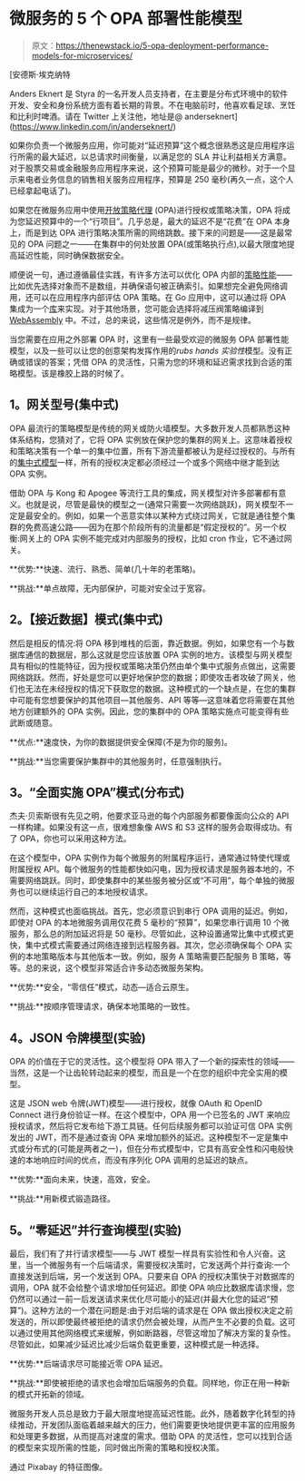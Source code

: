 # 微服务的 5 个 OPA 部署性能模型

> 原文：<https://thenewstack.io/5-opa-deployment-performance-models-for-microservices/>

[](https://www.linkedin.com/in/anderseknert/)

 [安德斯·埃克纳特

Anders Eknert 是 Styra 的一名开发人员支持者，在主要是分布式环境中的软件开发、安全和身份系统方面有着长期的背景。不在电脑前时，他喜欢看足球、烹饪和比利时啤酒。请在 Twitter 上关注他，地址是@ anderseknert](https://www.linkedin.com/in/anderseknert/) [](https://www.linkedin.com/in/anderseknert/)

如果你负责一个微服务应用，你可能对“延迟预算”这个概念很熟悉这是应用程序运行所需的最大延迟，以总请求时间衡量，以满足您的 SLA 并让利益相关方满意。对于股票交易或金融服务应用程序来说，这个预算可能是最少的微秒。对于一个显示来电者业务信息的销售相关服务应用程序，预算是 250 毫秒(再久一点，这个人已经拿起电话了)。

如果您在微服务应用中使用[开放策略代理](https://www.openpolicyagent.org/) (OPA)进行授权或策略决策，OPA 将成为您延迟预算中的一个“行项目”。几乎总是，最大的延迟不是“花费”在 OPA 本身上，而是到达 OPA 进行策略决策所需的网络跳数。接下来的问题是——这是最常见的 OPA 问题之一——在集群中的何处放置 OPA(或策略执行点),以最大限度地提高延迟性能，同时确保数据安全。

顺便说一句，通过遵循最佳实践，有许多方法可以优化 OPA 内部的[策略性能](https://www.openpolicyagent.org/docs/latest/policy-performance/)——比如优先选择对象而不是数组，并确保语句被正确索引。如果想完全避免网络调用，还可以在应用程序内部评估 OPA 策略。在 Go 应用中，这可以通过将 OPA 集成为一个[库](https://www.openpolicyagent.org/docs/latest/integration/#integrating-with-the-go-api)来实现。对于其他场景，您可能会选择将减压阀策略编译到 [WebAssembly](https://www.openpolicyagent.org/docs/latest/integration/#webassembly-wasm) 中。不过，总的来说，这些情况是例外，而不是规律。

当您需要在应用之外部署 OPA 时，这里有一些最受欢迎的微服务 OPA 部署性能模型，以及一些可以让您的创意架构发挥作用的*rubs hands* *实验性*模型。没有正确或错误的答案；凭借 OPA 的灵活性，只需为您的环境和延迟需求找到合适的策略模型。该是橡胶上路的时候了。

## **1。网关型号(集中式)**

OPA 最流行的策略模型是传统的网关或防火墙模型。大多数开发人员都熟悉这种体系结构，您猜对了，它将 OPA 实例放在保护您的集群的网关上。这意味着授权和策略决策有一个单一的集中位置，所有下游流量都被认为是经过授权的。与所有的[集中式模型](https://blog.styra.com/blog/centralized-vs.-distributed-authorization-the-cap-theorem)一样，所有的授权决定都必须经过一个或多个网络中继才能到达 OPA 实例。

借助 OPA 与 Kong 和 Apogee 等流行工具的集成，网关模型对许多部署都有意义。也就是说，尽管是最快的模型之一(通常只需要一次网络跳跃)，网关模型不一定是最安全的。例如，如果一个恶意实体以某种方式绕过网关，它就是通往整个集群的免费高速公路——因为在那个阶段所有的流量都是“假定授权的”。另一个权衡:网关上的 OPA 实例不能完成对内部服务的授权，比如 cron 作业，它不通过网关。

**优势:**快速、流行、熟悉、简单(几十年的老策略)。

**挑战:**单点故障，无内部保护，可能对安全过于宽容。

## **2。【接近数据】模式(集中式)**

然后是相反的情况:将 OPA 移到堆栈的后面，靠近数据。例如，如果您有一个与数据库通信的数据层，那么这就是您应该放置 OPA 实例的地方。该模型与网关模型具有相似的性能特征，因为授权或策略决策仍然由单个集中式服务点做出，这需要网络跳跃。然而，好处是您可以更好地保护您的数据；即使攻击者攻破了网关，他们也无法在未经授权的情况下获取您的数据。这种模式的一个缺点是，在您的集群中可能有您想要保护的其他项目—其他服务、API 等等—这意味着您将需要在其他地方创建额外的 OPA 实例。因此，您的集群中的 OPA 策略实施点可能变得有些武断或随意。

**优点:**速度快，为你的数据提供安全保障(不是为你的服务)。

**挑战:**当您需要保护集群中的其他服务时，任意强制执行。

## **3。“全面实施 OPA”模式(分布式)**

杰夫·贝索斯很有先见之明，他要求亚马逊的每个内部服务都要像面向公众的 API 一样构建。如果没有这一点，很难想象像 AWS 和 S3 这样的服务会取得成功。有了 OPA，你也可以采用这种方法。

在这个模型中，OPA 实例作为每个微服务的附属程序运行，通常通过特使代理或附属授权 API。每个微服务的性能都快如闪电，因为授权请求是服务器本地的，不需要网络跳跃。同时，即使集群中的某些服务被分区或“不可用”，每个单独的微服务也可以继续运行自己的本地授权请求。

然而，这种模式也面临挑战。首先，您必须意识到串行 OPA 调用的延迟。例如，即使对 OPA 的本地微服务调用仅花费 5 毫秒的“预算”，如果您串行调用 10 个微服务，那么总的附加延迟将是 50 毫秒。尽管如此，这种设置通常比集中式模式更快，集中式模式需要通过网络连接到远程服务器。其次，您必须确保每个 OPA 实例的本地策略版本与其他版本一致。例如，服务 A 策略需要匹配服务 B 策略，等等。总的来说，这个模型非常适合许多动态微服务架构。

**优势:**安全，“零信任”模式，动态—适合云原生。

**挑战:**按顺序管理请求，确保本地策略的一致性。

## **4。JSON 令牌模型(实验)**

OPA 的价值在于它的灵活性。这个模型将 OPA 带入了一个新的探索性的领域——当然，这是一个让齿轮转动起来的模型，而且是一个在您的组织中完全实用的模型。

这是 JSON web 令牌(JWT)模型——进行授权，就像 OAuth 和 OpenID Connect 进行身份验证一样。在这个模型中，OPA 用一个已签名的 JWT 来响应授权请求，然后将它发布给下游工具链。任何后续服务都可以验证可信 OPA 实例发出的 JWT，而不是通过查询 OPA 来增加额外的延迟。这种模型不一定是集中式或分布式的(可能是两者之一)，但在分布式模型中，它具有高安全性和闪电般快速的本地响应时间的优点，而没有序列化 OPA 调用的总延迟的缺点。

**优势:**面向未来，快速，高效，安全。

**挑战:**用新模式锻造路径。

## **5。“零延迟”并行查询模型(实验)**

最后，我们有了并行请求模型——与 JWT 模型一样具有实验性和令人兴奋。这里，当一个微服务有一个后端请求，需要授权决策时，它发送两个并行查询:一个直接发送到后端，另一个发送到 OPA。只要来自 OPA 的授权决策快于对数据库的调用，OPA 就不会给整个请求增加任何延迟。即使 OPA 响应比数据库请求慢，您仍然可以通过一前一后发送请求来优化尽可能小的延迟(并最大化您的延迟“预算”)。这种方法的一个潜在问题是:由于对后端的请求是在 OPA 做出授权决定之前发送的，所以即使最终被拒绝的请求仍然会被处理，从而产生不必要的负载。这可以通过使用其他网络模式来缓解，例如断路器，尽管这增加了解决方案的复杂性。尽管如此，如果减少延迟比减少后端负载更重要，这种模式是一种选择。

**优势:**后端请求尽可能接近零 OPA 延迟。

**挑战:**即使被拒绝的请求也会增加后端服务的负载。同样地，你正在用一种新的模式开拓新的领域。

微服务开发人员总是致力于最大限度地提高延迟性能。此外，随着数字化转型的持续推动，开发团队面临着越来越大的压力，他们需要更快地提供更丰富的应用服务和处理更多数据，从而提高对速度的需求。借助 OPA 的灵活性，您可以找到合适的模型来实现所需的性能，同时做出所需的策略和授权决策。

通过 Pixabay 的特征图像。

<svg xmlns:xlink="http://www.w3.org/1999/xlink" viewBox="0 0 68 31" version="1.1"><title>Group</title> <desc>Created with Sketch.</desc></svg>